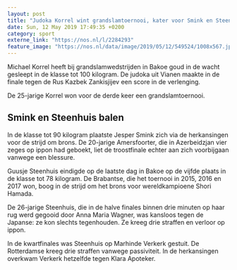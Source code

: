 ```yaml
---
layout: post
title: "Judoka Korrel wint grandslamtoernooi, kater voor Smink en Steenhuis"
date: Sun, 12 May 2019 17:49:35 +0200
category: sport
externe_link: "https://nos.nl/l/2284293"
feature_image: "https://nos.nl/data/image/2019/05/12/549524/1008x567.jpg"
---
```


<p>Michael Korrel heeft bij grandslamwedstrijden in Bakoe goud in de wacht gesleept in de klasse tot 100 kilogram. De judoka uit Vianen maakte in de finale tegen de Rus Kazbek Zankisjijev een score in de verlenging.</p>
<p>De 25-jarige Korrel won voor de derde keer een grandslamtoernooi.</p>
<h2>Smink en Steenhuis balen</h2>
<p>In de klasse tot 90 kilogram plaatste Jesper Smink zich via de herkansingen voor de strijd om brons. De 20-jarige Amersfoorter, die in Azerbeidzjan vier zeges op ippon had geboekt, liet de troostfinale echter aan zich voorbijgaan vanwege een blessure.</p>
<p>Guusje Steenhuis eindigde op de laatste dag in Bakoe op de vijfde plaats in de klasse tot 78 kilogram. De Brabantse, die het toernooi in 2015, 2016 en 2017 won, boog in de strijd om het brons voor wereldkampioene Shori Hamada.</p>
<p>De 26-jarige Steenhuis, die in de halve finales binnen drie minuten op haar rug werd gegooid door Anna Maria Wagner, was kansloos tegen de Japanse: ze kon slechts tegenhouden. Ze kreeg drie straffen en verloor op ippon.</p>
<p>In de kwartfinales was Steenhuis op Marhinde Verkerk gestuit. De Rotterdamse kreeg drie straffen vanwege passiviteit. In de herkansingen overkwam Verkerk hetzelfde tegen Klara Apoteker. </p>
